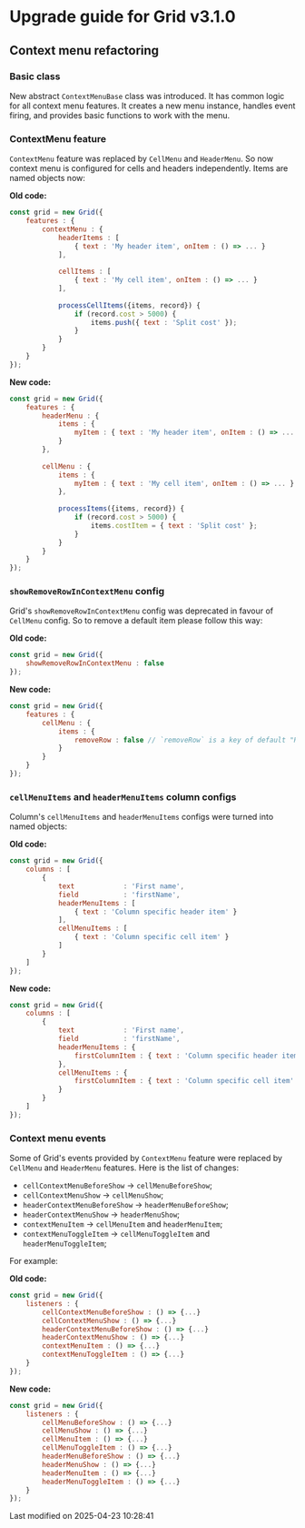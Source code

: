 # Upgrade guide for Grid v3.1.0

## Context menu refactoring

### Basic class

New abstract `ContextMenuBase` class was introduced. It has common logic for all context menu features.
It creates a new menu instance, handles event firing, and provides basic functions to work with the menu.

### ContextMenu feature

`ContextMenu` feature was replaced by `CellMenu` and `HeaderMenu`. So now context menu is configured for cells and
headers independently. Items are named objects now:

**Old code:**

```javascript
const grid = new Grid({
    features : {
        contextMenu : {
            headerItems : [
                { text : 'My header item', onItem : () => ... }
            ],
            
            cellItems : [
                { text : 'My cell item', onItem : () => ... }
            ],
            
            processCellItems({items, record}) {
                if (record.cost > 5000) {
                    items.push({ text : 'Split cost' });
                }
            }
        }
    }
});
```

**New code:**

```javascript
const grid = new Grid({
    features : {
        headerMenu : {
            items : {
                myItem : { text : 'My header item', onItem : () => ... }
            }
        },
    
        cellMenu : {
            items : {
                myItem : { text : 'My cell item', onItem : () => ... }
            },
    
            processItems({items, record}) {
                if (record.cost > 5000) {
                    items.costItem = { text : 'Split cost' };
                }
            }
        }
    }
});
```

### `showRemoveRowInContextMenu` config

Grid's `showRemoveRowInContextMenu` config was deprecated in favour of `CellMenu` config. So to remove a default item
please follow this way:

**Old code:**

```javascript
const grid = new Grid({
    showRemoveRowInContextMenu : false
});
```

**New code:**

```javascript
const grid = new Grid({
    features : {
        cellMenu : {
            items : {
                removeRow : false // `removeRow` is a key of default "Remove row" item
            }
        }
    }
});
```

### `cellMenuItems` and `headerMenuItems` column configs

Column's `cellMenuItems` and `headerMenuItems` configs were turned into named objects:

**Old code:**

```javascript
const grid = new Grid({
    columns : [
        {
            text            : 'First name',
            field           : 'firstName',
            headerMenuItems : [
                { text : 'Column specific header item' }
            ],
            cellMenuItems : [
                { text : 'Column specific cell item' }
            ]
        }
    ]
});
```

**New code:**

```javascript
const grid = new Grid({
    columns : [
        {
            text            : 'First name',
            field           : 'firstName',
            headerMenuItems : {
                firstColumnItem : { text : 'Column specific header item' }
            },
            cellMenuItems : {
                firstColumnItem : { text : 'Column specific cell item' }
            }
        }
    ]
});
```

### Context menu events

Some of Grid's events provided by `ContextMenu` feature were replaced by `CellMenu` and `HeaderMenu` features. Here is 
the list of changes:

- `cellContextMenuBeforeShow` -> `cellMenuBeforeShow`;
- `cellContextMenuShow` -> `cellMenuShow`;
- `headerContextMenuBeforeShow` -> `headerMenuBeforeShow`;
- `headerContextMenuShow` -> `headerMenuShow`;
- `contextMenuItem` -> `cellMenuItem` and `headerMenuItem`;
- `contextMenuToggleItem` -> `cellMenuToggleItem` and `headerMenuToggleItem`;

For example:

**Old code:**

```javascript
const grid = new Grid({
    listeners : {
        cellContextMenuBeforeShow : () => {...}
        cellContextMenuShow : () => {...}
        headerContextMenuBeforeShow : () => {...}
        headerContextMenuShow : () => {...}
        contextMenuItem : () => {...}
        contextMenuToggleItem : () => {...}
    }
});
```

**New code:**

```javascript
const grid = new Grid({
    listeners : {
        cellMenuBeforeShow : () => {...}
        cellMenuShow : () => {...}
        cellMenuItem : () => {...}
        cellMenuToggleItem : () => {...}
        headerMenuBeforeShow : () => {...}
        headerMenuShow : () => {...}
        headerMenuItem : () => {...}
        headerMenuToggleItem : () => {...}
    }
});
```


<p class="last-modified">Last modified on 2025-04-23 10:28:41</p>